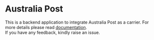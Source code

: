 # Australia Post
This is a backend application to integrate Australia Post as a carrier. For more details please read [documentation](src/main/site/Documentation.md).
<br>
If you have any feedback, kindly raise an issue.
